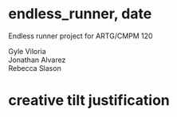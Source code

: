 # endless_runner, date
Endless runner project for ARTG/CMPM 120

Gyle Viloria  
Jonathan Alvarez  
Rebecca Slason  

# creative tilt justification 
